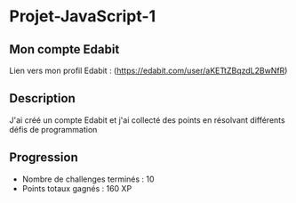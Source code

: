 # Projet-JavaScript-1

## Mon compte Edabit
Lien vers mon profil Edabit : (https://edabit.com/user/aKETtZBqzdL2BwNfR)

## Description
J'ai créé un compte Edabit et j'ai collecté des points en résolvant différents défis de programmation 

## Progression
- Nombre de challenges terminés : 10
- Points totaux gagnés : 160 XP
